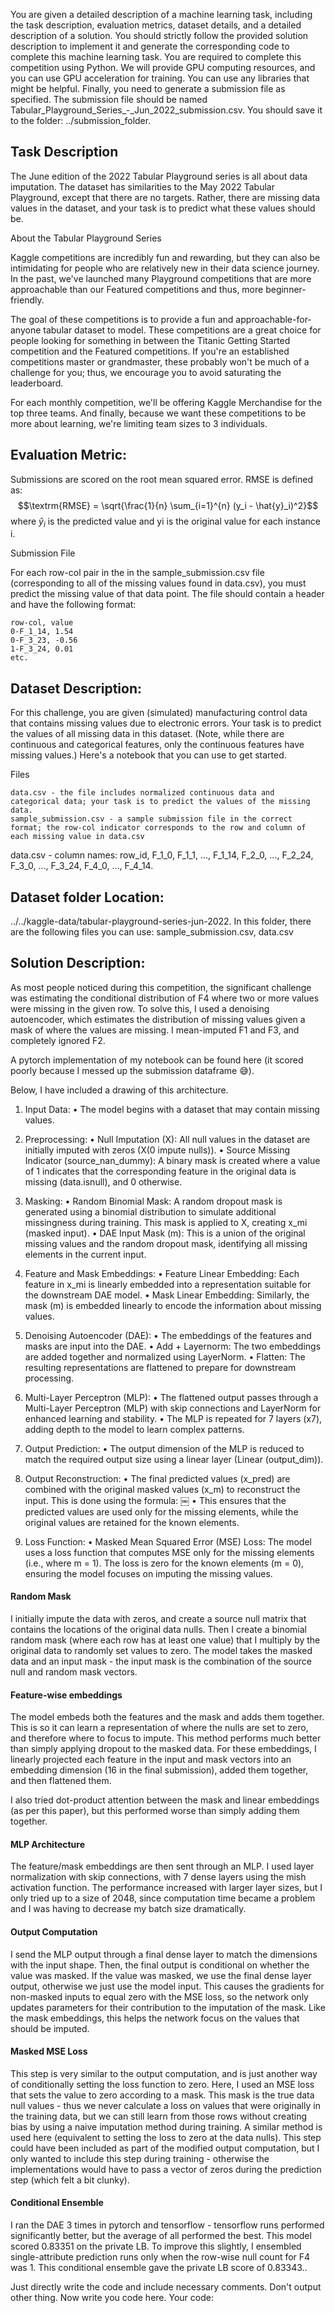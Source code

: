You are given a detailed description of a machine learning task, including the task description, evaluation metrics, dataset details, and a detailed description of a solution.
You should strictly follow the provided solution description to implement it and generate the corresponding code to complete this machine learning task.
You are required to complete this competition using Python. We will provide GPU computing resources, and you can use GPU acceleration for training.
You can use any libraries that might be helpful.
Finally, you need to generate a submission file as specified. The submission file should be named Tabular_Playground_Series_-_Jun_2022_submission.csv. You should save it to the folder: ../submission_folder.

## Task Description
The June edition of the 2022 Tabular Playground series is all about data imputation. The dataset has similarities to the May 2022 Tabular Playground, except that there are no targets. Rather, there are missing data values in the dataset, and your task is to predict what these values should be.

About the Tabular Playground Series

Kaggle competitions are incredibly fun and rewarding, but they can also be intimidating for people who are relatively new in their data science journey. In the past, we've launched many Playground competitions that are more approachable than our Featured competitions and thus, more beginner-friendly.

The goal of these competitions is to provide a fun and approachable-for-anyone tabular dataset to model. These competitions are a great choice for people looking for something in between the Titanic Getting Started competition and the Featured competitions. If you're an established competitions master or grandmaster, these probably won't be much of a challenge for you; thus, we encourage you to avoid saturating the leaderboard.

For each monthly competition, we'll be offering Kaggle Merchandise for the top three teams. And finally, because we want these competitions to be more about learning, we're limiting team sizes to 3 individuals.

##  Evaluation Metric:
Submissions are scored on the root mean squared error. RMSE is defined as:
$$\textrm{RMSE} = \sqrt{\frac{1}{n} \sum_{i=1}^{n} (y_i - \hat{y}_i)^2}$$
where $\hat{y}_i$ is the predicted value and yi is the original value for each instance i.

Submission File

For each row-col pair in the in the sample_submission.csv file (corresponding to all of the missing values found in data.csv), you must predict the missing value of that data point. The file should contain a header and have the following format:

    row-col, value
    0-F_1_14, 1.54
    0-F_3_23, -0.56
    1-F_3_24, 0.01
    etc.


##  Dataset Description:
For this challenge, you are given (simulated) manufacturing control data that contains missing values due to electronic errors. Your task is to predict the values of all missing data in this dataset. (Note, while there are continuous and categorical features, only the continuous features have missing values.)
Here's a notebook that you can use to get started.

Files

    data.csv - the file includes normalized continuous data and categorical data; your task is to predict the values of the missing data.
    sample_submission.csv - a sample submission file in the correct format; the row-col indicator corresponds to the row and column of each missing value in data.csv

data.csv - column names: row_id, F_1_0, F_1_1, ..., F_1_14, F_2_0, ..., F_2_24, F_3_0, ..., F_3_24, F_4_0, ..., F_4_14. 

## Dataset folder Location: 
../../kaggle-data/tabular-playground-series-jun-2022. In this folder, there are the following files you can use: sample_submission.csv, data.csv

## Solution Description:
As most people noticed during this competition, the significant challenge was estimating the conditional distribution of F4 where two or more values were missing in the given row. To solve this, I used a denoising autoencoder, which estimates the distribution of missing values given a mask of where the values are missing. I mean-imputed F1 and F3, and completely ignored F2.

A pytorch implementation of my notebook can be found here  (it scored poorly because I messed up the submission dataframe 😅).

Below, I have included a drawing of this architecture.


1. Input Data:
	•	The model begins with a dataset that may contain missing values.

2. Preprocessing:
	•	Null Imputation (X): All null values in the dataset are initially imputed with zeros (X(0 impute nulls)).
	•	Source Missing Indicator (source_nan_dummy): A binary mask is created where a value of 1 indicates that the corresponding feature in the original data is missing (data.isnull), and 0 otherwise.

3. Masking:
	•	Random Binomial Mask: A random dropout mask is generated using a binomial distribution to simulate additional missingness during training. This mask is applied to X, creating x_mi (masked input).
	•	DAE Input Mask (m): This is a union of the original missing values and the random dropout mask, identifying all missing elements in the current input.

4. Feature and Mask Embeddings:
	•	Feature Linear Embedding: Each feature in x_mi is linearly embedded into a representation suitable for the downstream DAE model.
	•	Mask Linear Embedding: Similarly, the mask (m) is embedded linearly to encode the information about missing values.

5. Denoising Autoencoder (DAE):
	•	The embeddings of the features and masks are input into the DAE.
	•	Add + Layernorm: The two embeddings are added together and normalized using LayerNorm.
	•	Flatten: The resulting representations are flattened to prepare for downstream processing.

6. Multi-Layer Perceptron (MLP):
	•	The flattened output passes through a Multi-Layer Perceptron (MLP) with skip connections and LayerNorm for enhanced learning and stability.
	•	The MLP is repeated for 7 layers (x7), adding depth to the model to learn complex patterns.

7. Output Prediction:
	•	The output dimension of the MLP is reduced to match the required output size using a linear layer (Linear (output_dim)).

8. Output Reconstruction:
	•	The final predicted values (x_pred) are combined with the original masked values (x_m) to reconstruct the input. This is done using the formula:
￼
	•	This ensures that the predicted values are used only for the missing elements, while the original values are retained for the known elements.

1. Loss Function:
	•	Masked Mean Squared Error (MSE) Loss: The model uses a loss function that computes MSE only for the missing elements (i.e., where m = 1). The loss is zero for the known elements (m = 0), ensuring the model focuses on imputing the missing values.

#### Random Mask

I initially impute the data with zeros, and create a source null matrix that contains the locations of the original data nulls. Then I create a binomial random mask (where each row has at least one value) that I multiply by the original data to randomly set values to zero. The model takes the masked data and an input mask - the input mask is the combination of the source null and random mask vectors.
#### Feature-wise embeddings
The model embeds both the features and the mask and adds them together. This is so it can learn a representation of where the nulls are set to zero, and therefore where to focus to impute. This method performs much better than simply applying dropout to the masked data. For these embeddings, I linearly projected each feature in the input and mask vectors into an embedding dimension (16 in the final submission), added them together, and then flattened them.

I also tried dot-product attention between the mask and linear embeddings (as per this paper), but this performed worse than simply adding them together.
#### MLP Architecture
The feature/mask embeddings are then sent through an MLP. I used layer normalization with skip connections, with 7 dense layers using the mish activation function. The performance increased with larger layer sizes, but I only tried up to a size of 2048, since computation time became a problem and I was having to decrease my batch size dramatically.
#### Output Computation
I send the MLP output through a final dense layer to match the dimensions with the input shape. Then, the final output is conditional on whether the value was masked. If the value was masked, we use the final dense layer output, otherwise we just use the model input. This causes the gradients for non-masked inputs to equal zero with the MSE loss, so the network only updates parameters for their contribution to the imputation of the mask. Like the mask embeddings, this helps the network focus on the values that should be imputed.
#### Masked MSE Loss
This step is very similar to the output  computation, and is just another way of conditionally setting the loss function to zero. Here, I used an MSE loss that sets the value to zero according to a mask. This mask is the true data null values - thus we never calculate a loss on values that were originally in the training data, but we can still learn from those rows without creating bias by using a naive imputation method during training. A similar method is used here (equivalent to setting the loss to zero at the data nulls). This step could have been included as part of the modified output computation, but I only wanted to include this step during training - otherwise the implementations would have to pass a vector of zeros during the prediction step (which felt a bit clunky).
#### Conditional Ensemble
I ran the DAE 3 times in pytorch and tensorflow - tensorflow runs performed significantly better, but the average of all performed the best. This model scored 0.83351 on the private LB. To improve this slightly, I ensembled single-attribute prediction runs only when the row-wise null count for F4 was 1. This conditional ensemble gave the private LB score of 0.83343..


Just directly write the code and include necessary comments. Don't output other thing. Now write you code here. 
Your code: